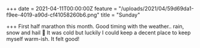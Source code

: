 +++
date = 2021-04-11T00:00:00Z
feature = "/uploads/2021/04/59d69da1-f9ee-4019-a90d-cf41058260b6.png"
title = "Sunday"

+++
First half marathon this month. Good timing with the weather.. rain, snow and hail 🙈 It was cold but luckily I could keep a decent place to keep myself warm-ish. It felt good!